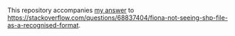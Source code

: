 This repository accompanies [my answer][] to
https://stackoverflow.com/questions/68837404/fiona-not-seeing-shp-file-as-a-recognised-format.

[my answer]: https://stackoverflow.com/a/68854021/147356

